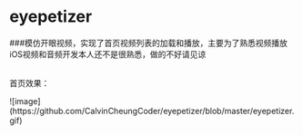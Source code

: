# eyepetizer
###模仿开眼视频，实现了首页视频列表的加载和播放，主要为了熟悉视频播放
iOS视频和音频开发本人还不是很熟悉，做的不好请见谅

<br />
首页效果：<p>
![image](https://github.com/CalvinCheungCoder/eyepetizer/blob/master/eyepetizer.gif)
